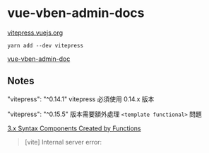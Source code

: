 # vue-vben-admin-docs

[vitepress.vuejs.org](https://vitepress.vuejs.org/guide/getting-started.html)

`yarn add --dev vitepress`

[vue-vben-admin-doc](https://anncwb.github.io/vue-vben-admin-doc/guide/introduction.html)

## Notes

"vitepress": "^0.14.1" vitepress 必須使用 0.14.x 版本 

"vitepress": "^0.15.5" 版本需要額外處理  `<template functional>` 問題

[3.x Syntax  Components Created by Functions](https://v3.vuejs.org/guide/migration/functional-components.html#_2-x-syntax)

> [vite] Internal server error: <template functional> is no longer supported in Vue 3, since functional components no longer have significant performancedifference from stateful ones. Just use a normal <template> instead.
> Plugin: vite:vue
